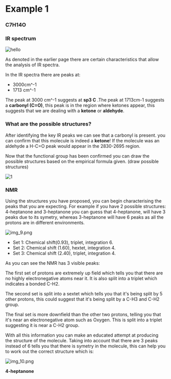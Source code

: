 # Example 1
### C7H14O

### __IR spectrum__

![hello](https://webbook.nist.gov/cgi/cbook.cgi?Spec=C123193&Index=1&Type=IR)

As denoted in the earlier page there are certain characteristics that allow 
the analysis of IR spectra.

In the IR spectra there are peaks at:
* 3000cm^-1 
* 1713 cm^-1

The peak at 3000 cm^-1 suggests at __sp3 C__
.The peak at 1713cm-1 suggests a __carbonyl (C=O)__, this peak is in the region where ketones appear,
this suggests  that we are dealing with a __ketone__ or __aldehyde__.

### What are the possible structures?

After identifying the key IR peaks we can see that a carbonyl is present.
you can confirm that this molecule is indeed a __ketone__! If the molecule was an aldehyde a H-C=O peak would appear in the 
2830-2695 region. 

Now that the functional group has been confirmed you can draw the possible structures based on the empirical formula given.
(draw possible structures)

![1](https://live.staticflickr.com/65535/52508143511_ae2c631e22_c.jpg)



### NMR
Using the structures you have proposed, you can begin characterising the peaks that you are expecting.
For example if you have 2 possible structures: 4-heptanone and 3-heptanone you can guess that 4-heptanone, 
will have 3 peaks due to its symetry, whereas 3-heptanone will have 6 peaks as all the protons are in different 
environments.


![img_9.png](https://live.staticflickr.com/65535/52508709468_85fe06b1cd_c.jpg)


* Set 1: Chemical shift(0.93), triplet, integration 6.
* Set 2: Chemical shift (1.60), hextet, integration 4.
* Set 3: Chemical shift (2.40), triplet, integration 4.

As you can see the NMR has 3 visible peaks:

The first set of protons are extremely up field which tells you that there are no highly electronegative 
atoms near it. It is also split into a triplet which indicates a bonded C-H2.

The second set is split into a sextet which tells you that it's being split by 5 other protons,
this could suggest that it's being split by a C-H3 and C-H2 group. 

The final set is more downfield than the other two protons, telling you that it's near an electronegative atom such as Oxygen.
This is split into a triplet suggesting it is near a C-H2 group. 

With all this information you can make an educated attempt at producing the structure of the molecule. 
Taking into account that there are 3 peaks instead of 6 tells you that there is symetry in the molecule, this can help you 
to work out the correct structure which is:

![img_10.png](https://live.staticflickr.com/65535/52508705908_94e2b90354_n.jpg)

__4-heptanone__